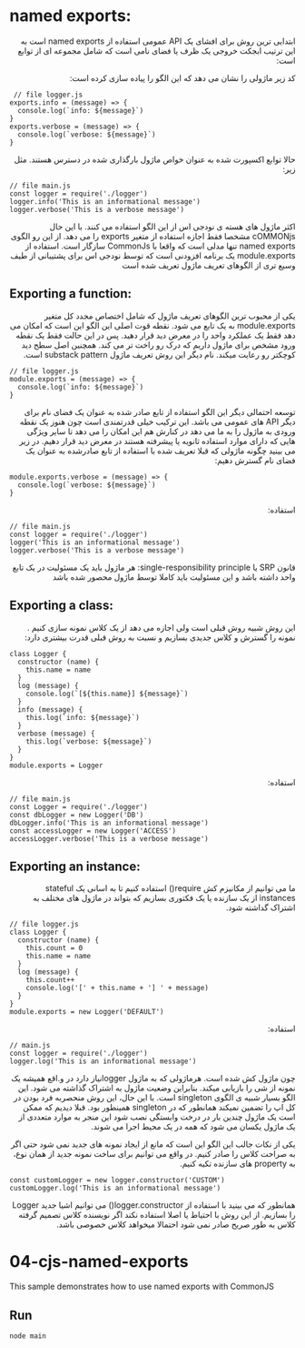 
# named exports: 

<p dir="rtl" align="right">
ابتدایی ترین روش برای افشای یک API عمومی استفاده از named exports است به این ترتیب ابجکت خروجی یک ظرف یا فضای نامی است که شامل مجموعه ای از توابع است:
</p>

<p dir="rtl" align="right">
 کد زیر ماژولی را نشان می دهد که این الگو را پیاده سازی کرده است:
 </p>

``` 
 // file logger.js
exports.info = (message) => {
  console.log(`info: ${message}`)
}
exports.verbose = (message) => {
  console.log(`verbose: ${message}`)
}
```

<p dir="rtl" align="right">
حالا توابع اکسپورت شده به عنوان خواص ماژول بارگذاری شده در دسترس هستند. مثل زیر:
</p>

```
// file main.js
const logger = require('./logger')
logger.info('This is an informational message')
logger.verbose('This is a verbose message')
```

<p dir="rtl" align="right">
اکثر ماژول های هسته ی نودجی اس از این الگو استفاده می کنند. با این حال cOMMONjs  مشخصا فقط اجازه استفاده از متغیر exports را می دهد. از این رو الگوی named exports تنها مدلی است که واقعا با CommonJs سازگار است. استفاده از module.exports یک برنامه افزودنی است که توسط نودجی اس برای پشتیبانی از طیف وسیع تری از الگوهای تعریف ماژول تعریف شده است
</p>

## Exporting a function:

<p dir="rtl" align="right">
یکی از محبوب ترین الگوهای تعریف ماژول که شامل اختصاص مجدد کل متغیر module.exports به یک تابع می شود. نقطه قوت اصلی این الگو این است که امکان می دهد فقط یک عملکرد واحد را در معرض دید قرار دهید. پس در این حالت فقط یک نقطه ورود مشخص برای ماژول داریم که درک رو راخت تر می کند. همچنین اصل سطح دید کوچکتر رو رعایت میکند. نام دیگر این روش تعریف ماژول substack pattern است. 
</p>

```
// file logger.js
module.exports = (message) => {
  console.log(`info: ${message}`)
}
```

<p dir="rtl" align="right">
توسعه احتمالی دیگر این الگو استفاده از تابع صادر شده به عنوان یک فضای نام برای دیگر API های عمومی می باشد. این ترکیب خیلی قدرتمندی است چون هنوز یک نقطه ورودی به ماژول را به ما می دهد در کنارش هم این امکان را می دهد تا سایر ویژگی هایی که دارای موارد استفاده ثانویه یا پیشرفته هستند در معرض دید قرار دهیم. در زیر می بینید چگونه ماژولی که قبلا تعریف شده با استفاده از تابع صادرشده به عنوان یک فضای نام گسترش دهیم:
</p>

```
module.exports.verbose = (message) => {
  console.log(`verbose: ${message}`)
}
```

<p dir="rtl" align="right">
استفاده:
</p>

```
// file main.js
const logger = require('./logger')
logger('This is an informational message')
logger.verbose('This is a verbose message')
```

<p dir="rtl" align="right">
قانون SRP یا single-responsibility principle: هر ماژول باید یک مسئولیت در یک تابع واحد داشته باشد و این مسئولیت باید کاملا توسط ماژول محصور شده باشد
</p>

## Exporting a class:

<p dir="rtl" align="right">
این روش شبیه روش قبلی است ولی اجازه می دهد از یک کلاس نمونه سازی کنیم . نمونه را گسترش و کلاس جدیدی بسازیم و نسبت به روش قبلی قدرت بیشتری دارد:
</p>

```
class Logger {
  constructor (name) {
    this.name = name
  }
  log (message) {
    console.log(`[${this.name}] ${message}`)
  }
  info (message) {
    this.log(`info: ${message}`)
  }
  verbose (message) {
    this.log(`verbose: ${message}`)
  }
}
module.exports = Logger
```

<p dir="rtl" align="right">
استفاده:
</p>

```
// file main.js
const Logger = require('./logger')
const dbLogger = new Logger('DB')
dbLogger.info('This is an informational message')
const accessLogger = new Logger('ACCESS')
accessLogger.verbose('This is a verbose message')
```

## Exporting an instance:

<p dir="rtl" align="right">
ما می توانیم از مکانیزم کش require() استفاده کنیم تا به اسانی یک stateful instances از یک سازنده یا یک فکتوری بسازیم که بتواند در ماژول های مختلف به اشتراک گداشته شود. 
</p>

```
// file logger.js
class Logger {
  constructor (name) {
    this.count = 0
    this.name = name
  }
  log (message) {
    this.count++
    console.log('[' + this.name + '] ' + message)
  }
}
module.exports = new Logger('DEFAULT')
```

<p dir="rtl" align="right">
استفاده:
</p>

```
// main.js
const logger = require('./logger')
logger.log('This is an informational message')
```

<p dir="rtl" align="right">
چون ماژول کش شده است. هرماژولی که به ماژول loggerنیاز دارد در و.اقع همیشه یک نمونه از شی را بازیابی میکند. بنابراین وضعیت ماژول به اشتراک گذاشته می شود. این الگو بسیار شبیه ی الگوی singleton است. با این حال، این روش منحصربه فرد بودن در کل اپ را تضمین نمیکند همانطور که در singleton همینطور بود. قبلا دیدیم که ممکن است یک ماژول چندین بار در درخت وابستگی نصب شود این منجر به موارد متعددی از یک ماژول یکسان می شود که همه در یک محیط اجرا می شوند. 
</p>

<p dir="rtl" align="right">
یکی از نکات جالب این الگو این است که مانع از ایجاد  نمونه های جدید نمی شود حتی اگر به صراحت کلاس را صادر کنیم. در واقع می توانیم برای ساخت نمونه جدید از همان نوع، به property های سازنده تکیه کنیم. 
</p>

```
const customLogger = new logger.constructor('CUSTOM')
customLogger.log('This is an informational message')
```

<p dir="rtl" align="right">
همانطور که می بینید با استفاده از logger.constructor() می توانیم اشیا جدید Logger را بسازیم. از این روش با احتیاط یا اصلا استفاده نکند اگر نویسنده کلاس تصمیم گرفته کلاس به طور صریح صادر نمی شود احتمالا میخواهد کلاس خصوصی باشد. 
</p>


 

                         
# 04-cjs-named-exports

This sample demonstrates how to use named exports with CommonJS

## Run

```bash
node main
```
